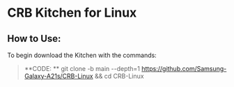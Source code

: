 # **CRB Kitchen for Linux**

## How to Use:

To begin download the Kitchen with the commands:

> **CODE: ** git clone -b main --depth=1 https://github.com/Samsung-Galaxy-A21s/CRB-Linux && cd CRB-Linux
